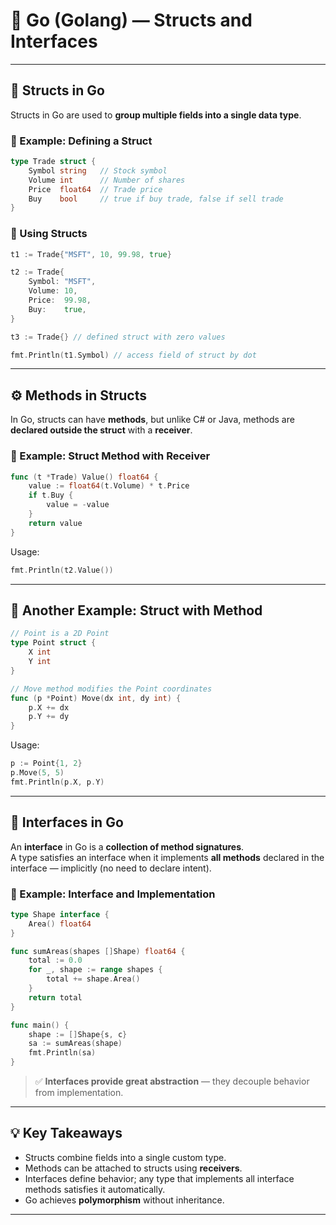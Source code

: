 # 🧱 Go (Golang) — Structs and Interfaces

---

## 🧩 Structs in Go

Structs in Go are used to **group multiple fields into a single data type**.

### 🧠 Example: Defining a Struct

```go
type Trade struct {
    Symbol string   // Stock symbol
    Volume int      // Number of shares
    Price  float64  // Trade price
    Buy    bool     // true if buy trade, false if sell trade
}
```

### 🧩 Using Structs

```go
t1 := Trade{"MSFT", 10, 99.98, true}

t2 := Trade{
    Symbol: "MSFT",
    Volume: 10,
    Price:  99.98,
    Buy:    true,
}

t3 := Trade{} // defined struct with zero values

fmt.Println(t1.Symbol) // access field of struct by dot
```

---

## ⚙️ Methods in Structs

In Go, structs can have **methods**, but unlike C# or Java, methods are **declared outside the struct** with a **receiver**.

### 🧠 Example: Struct Method with Receiver

```go
func (t *Trade) Value() float64 {
    value := float64(t.Volume) * t.Price
    if t.Buy {
        value = -value
    }
    return value
}
```

Usage:

```go
fmt.Println(t2.Value())
```

---

## 🧭 Another Example: Struct with Method

```go
// Point is a 2D Point
type Point struct {
    X int
    Y int
}

// Move method modifies the Point coordinates
func (p *Point) Move(dx int, dy int) {
    p.X += dx
    p.Y += dy
}
```

Usage:

```go
p := Point{1, 2}
p.Move(5, 5)
fmt.Println(p.X, p.Y)
```

---

## 🧩 Interfaces in Go

An **interface** in Go is a **collection of method signatures**.  
A type satisfies an interface when it implements **all methods** declared in the interface — implicitly (no need to declare intent).

### 🧠 Example: Interface and Implementation

```go
type Shape interface {
    Area() float64
}

func sumAreas(shapes []Shape) float64 {
    total := 0.0
    for _, shape := range shapes {
        total += shape.Area()
    }
    return total
}

func main() {
    shape := []Shape{s, c}
    sa := sumAreas(shape)
    fmt.Println(sa)
}
```

> ✅ **Interfaces provide great abstraction** — they decouple behavior from implementation.

---

## 💡 Key Takeaways

- Structs combine fields into a single custom type.  
- Methods can be attached to structs using **receivers**.  
- Interfaces define behavior; any type that implements all interface methods satisfies it automatically.  
- Go achieves **polymorphism** without inheritance.

---
